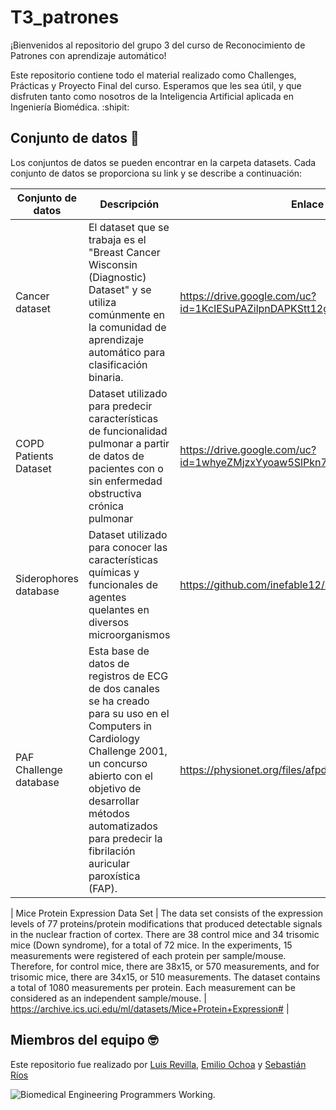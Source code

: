 # T3_patrones
¡Bienvenidos al repositorio del grupo 3 del curso de Reconocimiento de Patrones con aprendizaje automático!  

Este repositorio contiene todo el material realizado como Challenges, Prácticas y Proyecto Final del curso. Esperamos que les sea útil, y que disfruten tanto como nosotros de la Inteligencia Artificial aplicada en Ingeniería Biomédica. :shipit:

## Conjunto de datos :brain:
Los conjuntos de datos se pueden encontrar en la carpeta datasets. Cada conjunto de datos se proporciona su link y se describe a continuación:

| Conjunto de datos | Descripción | Enlace |
|----------|----------|----------|
| Cancer dataset    | El dataset que se trabaja es el "Breast Cancer Wisconsin (Diagnostic) Dataset" y se utiliza comúnmente en la comunidad de aprendizaje automático para clasificación binaria.   | https://drive.google.com/uc?id=1KcIESuPAZilpnDAPKStt12g-KC3xpJcy   |
| COPD Patients Dataset    | Dataset utilizado para predecir características de funcionalidad pulmonar a partir de datos de pacientes con o sin enfermedad obstructiva crónica pulmonar   | https://drive.google.com/uc?id=1whyeZMjzxYyoaw5SlPkn7bQ_9teH7Db4   |
| Siderophores database   | Dataset utilizado para conocer las características químicas y funcionales de agentes quelantes en diversos microorganismos  | https://github.com/inefable12/siderophores_database  |
| PAF Challenge database  | Esta base de datos de registros de ECG de dos canales se ha creado para su uso en el Computers in Cardiology Challenge 2001, un concurso abierto con el objetivo de desarrollar métodos automatizados para predecir la fibrilación auricular paroxística (FAP).  | https://physionet.org/files/afpdb/1.0.0/  |

| Mice Protein Expression Data Set  | The data set consists of the expression levels of 77 proteins/protein modifications that produced detectable signals in the nuclear fraction of cortex. There are 38 control mice and 34 trisomic mice (Down syndrome), for a total of 72 mice. In the experiments, 15 measurements were registered of each protein per sample/mouse. Therefore, for control mice, there are 38x15, or 570 measurements, and for trisomic mice, there are 34x15, or 510 measurements. The dataset contains a total of 1080 measurements per protein. Each measurement can be considered as an independent sample/mouse. | https://archive.ics.uci.edu/ml/datasets/Mice+Protein+Expression#  |

## Miembros del equipo :nerd_face:

Este repositorio fue realizado por [Luis Revilla](https://www.linkedin.com/in/luis-carlos-revilla-dominguez-435568194/), [Emilio Ochoa](https://www.linkedin.com/in/emilio-jos%C3%A9-ochoa-alva-425197131/) y [Sebastián Ríos](https://www.linkedin.com/in/sebastian-adolfo-rios-quintanilla-b83184268/)

![Biomedical Engineering Programmers Working.](https://user-images.githubusercontent.com/43320984/236865491-da91025f-d760-4749-8033-1f5bc9c95c47.png)
